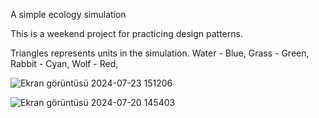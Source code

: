 A simple ecology simulation

This is a weekend project for practicing design patterns.

Triangles represents units in the simulation.
Water - Blue,
Grass - Green,
Rabbit - Cyan,
Wolf - Red,

![Ekran görüntüsü 2024-07-23 151206](https://github.com/user-attachments/assets/3177bc7c-48ee-41a0-b8db-c68c3c4415e1)

![Ekran görüntüsü 2024-07-20 145403](https://github.com/user-attachments/assets/bf2f20ed-47bb-4ffe-af52-2626e34b8b8b)
